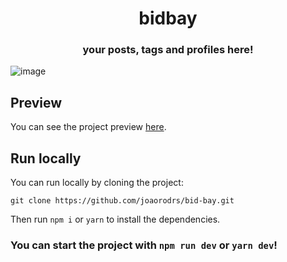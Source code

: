 <div align="center">
  <h1>bidbay</h1>
  <h3>your posts, tags and profiles here!</h3>
</div>

![image](https://github.com/joaorodrs/bid-bay/assets/64229622/a653b3c6-777a-40c2-b0ed-4bce87cfea81)

## Preview
You can see the project preview [here](https://bidbay-two.vercel.app/).

## Run locally
You can run locally by cloning the project:
```
git clone https://github.com/joaorodrs/bid-bay.git
```
Then run `npm i` or `yarn` to install the dependencies.

### You can start the project with `npm run dev` or `yarn dev`!
